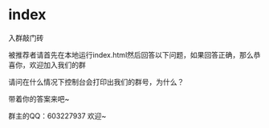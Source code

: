 # index
入群敲门砖

被推荐者请首先在本地运行index.html然后回答以下问题，如果回答正确，那么恭喜你，欢迎加入我们的群

请问在什么情况下控制台会打印出我们的群号，为什么？

带着你的答案来吧~

群主的QQ：603227937 欢迎~  